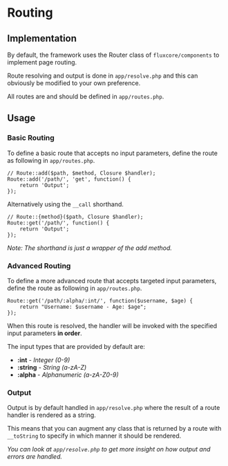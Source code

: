 Routing
=

Implementation
-

By default, the framework uses the Router class of `fluxcore/components`
to implement page routing.

Route resolving and output is done in `app/resolve.php` and this
can obviously be modified to your own preference.

All routes are and should be defined in `app/routes.php`.

Usage
-

### Basic Routing

To define a basic route that accepts no input parameters, define the
route as following in `app/routes.php`.

	// Route::add($path, $method, Closure $handler);
	Route::add('/path/', 'get', function() {
		return 'Output';
	});

Alternatively using the `__call` shorthand.

	// Route::{method}($path, Closure $handler);
	Route::get('/path/', function() {
		return 'Output';
	});

_Note: The shorthand is just a wrapper of the add method._

### Advanced Routing

To define a more advanced route that accepts targeted input
parameters, define the route as following in `app/routes.php`.

	Route::get('/path/:alpha/:int/', function($username, $age) {
		return "Username: $username - Age: $age";
	});

When this route is resolved, the handler will be invoked with the
specified input parameters **in order**.

The input types that are provided by default are:

 * **:int** - _Integer (0-9)_
 * **:string** - _String (a-zA-Z)_
 * **:alpha** - _Alphanumeric (a-zA-Z0-9)_

### Output

Output is by default handled in `app/resolve.php` where the result
of a route handler is rendered as a string.

This means that you can augment any class that is returned by a route
with `__toString` to specify in which manner it should be rendered.

_You can look at `app/resolve.php` to get more insight on how output
and errors are handled._